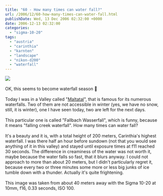 ```yaml
---
title: "60 - How many times can water fall?"
url: /2006/12/60-how-many-times-can-water-fall.html
publishDate: Wed, 13 Dec 2006 02:32:00 +0000
date: 2006-12-13 02:32:00
categories: 
  - "sigma-10-20"
tags: 
  - "austria"
  - "carinthia"
  - "karnten"
  - "landscape"
  - "nikon-d200"
  - "waterfall"
---
```

<a href="https://d25zfm9zpd7gm5.cloudfront.net/1200x1200/2006/20061212_154848_ps.jpg"><img src="https://d25zfm9zpd7gm5.cloudfront.net/0600x0600/2006/20061212_154848_ps.jpg"/></a><br/><br/>OK, this seems to become waterfall season 🙂<br/><br/>Today I was in a Valley called "<a href="http://maps.google.com/?ie=UTF8&om=1&z=13&ll=46.959343,13.488722&spn=0.104626,0.118961">Maltatal</a>", that is famous for its numerous waterfalls. Two of them are not accessible in winter (yes, we have no snow, still, it is winter), one I have seen today, two are left for the next days.<br/><br/>This particular one is called "Fallbach Wasserfall", which is funny, because it means "falling creek waterfall". How many times can water fall? <br/><br/>It's a beauty and it is, with a total height of 200 meters, Carinthia's highest waterfall. I was there half an hour before sundown (not that you would see anything of it in this valley) and stayed until exposure times at f11 reached 30 seconds. The difference in creaminess of the water was not worth it, maybe because the water falls so fast, that it blurs anyway. I could not approach to more than about 20 meters, but I didn't particularly regret it, because every two or three minutes some more or less big junks of ice tumble down with a thunder. Actually it's quite frightening.<br/><br/>This image was taken from about 40 meters away with the Sigma 10-20 at 10mm, f16, 0.33 seconds, ISO 100.

